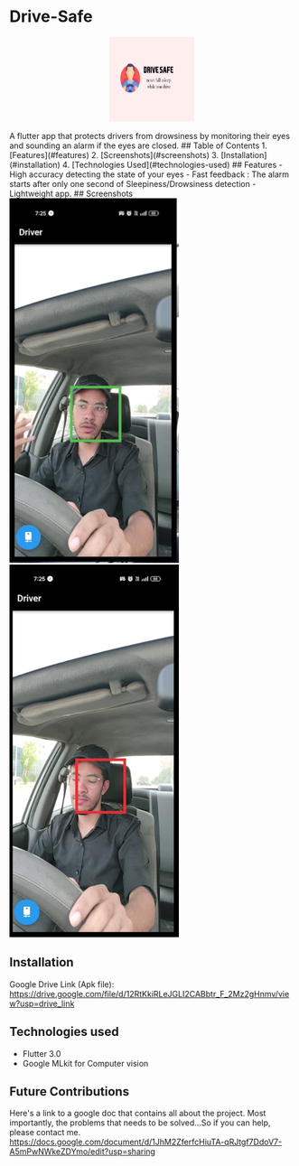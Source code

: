 # Drive-Safe
<p align="center">
  <img src="screenshots/banner.jpg" alt="App Logo" width="150" height="150">
</p>
A flutter app that protects drivers from drowsiness by monitoring their eyes and sounding an alarm if the eyes are closed.
## Table of Contents  
1. [Features](#features)  
2. [Screenshots](#screenshots)  
3. [Installation](#installation)  
4. [Technologies Used](#technologies-used)
## Features  
- High accuracy detecting the state of your eyes  
- Fast feedback : The alarm starts after only one second of Sleepiness/Drowsiness detection  
- Lightweight app.  
## Screenshots  
<img src="screenshots/1.png" width="300" alt="Home Screen"/>  
<img src="screenshots/3.png" width="300" alt="Progress Chart"/>    

## Installation
Google Drive Link (Apk file):
https://drive.google.com/file/d/12RtKkiRLeJGLI2CABbtr_F_2Mz2gHnmv/view?usp=drive_link

## Technologies used
- Flutter 3.0
- Google MLkit for Computer vision

## Future Contributions 
Here's a link to a google doc that contains all about the project. Most importantly, the problems that needs to be solved...So if you can help, please contact me.
https://docs.google.com/document/d/1JhM2ZferfcHiuTA-qRJtgf7DdoV7-A5mPwNWkeZDYmo/edit?usp=sharing
